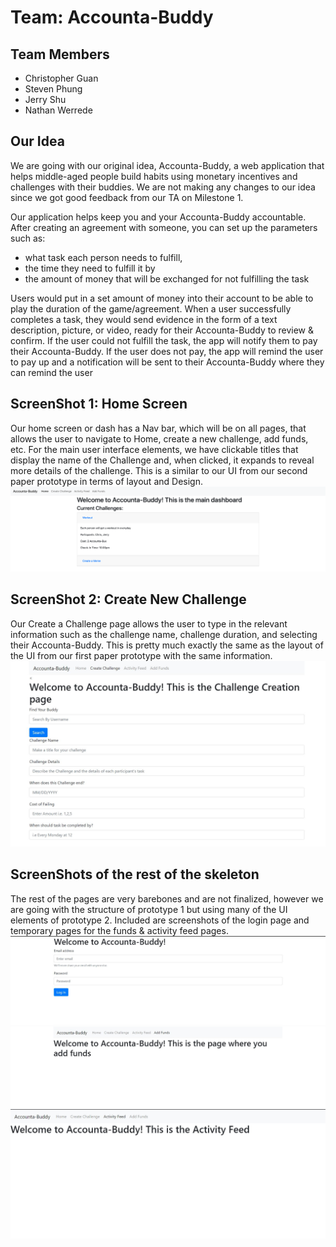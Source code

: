 # Team: Accounta-Buddy
## Team Members
- Christopher Guan
- Steven Phung
- Jerry Shu
- Nathan Werrede

## Our Idea
We are going with our original idea, Accounta-Buddy, a web application that helps middle-aged people build habits using monetary incentives and challenges with their buddies. We are not making any changes to our idea since we got good feedback from our TA on Milestone 1.

Our application helps keep you and your Accounta-Buddy accountable. After creating an agreement with someone, you can set up the parameters such as:
- what task each person needs to fulfill,
- the time they need to fulfill it by
- the amount of money that will be exchanged for not fulfilling the task

Users would put in a set amount of money into their account to be able to play the duration of the game/agreement. When a user successfully completes a task, they would send evidence in the form of a text description, picture, or video, ready for their Accounta-Buddy to review & confirm. If the user could not fulfill the task, the app will notify them to pay their Accounta-Buddy. If the user does not pay, the app will remind the user to pay up and a notification will be sent to their Accounta-Buddy where they can remind the user

## ScreenShot 1: Home Screen
Our home screen or dash has a Nav bar, which will be on all pages, that allows the user to navigate to Home, create a new challenge, add funds, etc. For the main user interface elements, we have clickable titles that display the name of the Challenge and, when clicked, it expands to reveal more details of the challenge. This is a similar to our UI from our second paper prototype in terms of layout and Design.  
![Milestone2-1](./milestone2-images/milestone2-dash.png)


## ScreenShot 2: Create New Challenge
Our Create a Challenge page allows the user to type in the relevant information such as the challenge name, challenge duration, and selecting their Accounta-Buddy. This is pretty much exactly the same as the layout of the UI from our first paper prototype with the same information.
![Milestone2-1](./milestone2-images/milestone2-newchallenge.JPG)

## ScreenShots of the rest of the skeleton
The rest of the pages are very barebones and are not finalized, however we are going with the structure of prototype 1 but using many of the UI elements of prototype 2. Included are screenshots of the login page and temporary pages for the funds & activity feed pages.
![Milestone2-1](./milestone2-images/milestone2-login.JPG)
![Milestone2-1](./milestone2-images/milestone2-funds.JPG)
![Milestone2-1](./milestone2-images/milestone2-feed.JPG)

